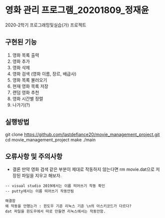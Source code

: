 # 영화 관리 프로그램_20201809_정재윤

2020-2학기 프로그래밍및실습(가) 프로젝트

## 구현된 기능

1. 영화 목록 출력
2. 영화 추가
3. 영화 삭제
4. 영화 검색 (영화 이름, 장르, 배급사)
5. 영화 목록 불러오기
6. 현재 영화 목록 저장
7. 랜덤 영화 추천
8. 영화 시간별 정렬
9. 나가기(?)

## 실행방법
git clone https://github.com/lastdefiance20/movie_management_project.git
cd movie_management_project
make
./main

## 오류사항 및 주의사항
* 결론
만약 영화 검색 같은 부분이 제대로 작동하지 않는다면 rm movie.dat으로 저장된 파일을 지우고 해보자.

```
-- visual studio 2019에서는 이름 띄어쓰기 작동 확인
-- putty에서는 이름 띄어쓰기 작동안됨

해결함
왜 작동을 안했는가 : 윈도우 기준 리눅스 기준 \n의 아스키코드가 다르다?
dat 파일을 윈도우에서 따로 만들면 리눅스에서는 작동안함.
```
